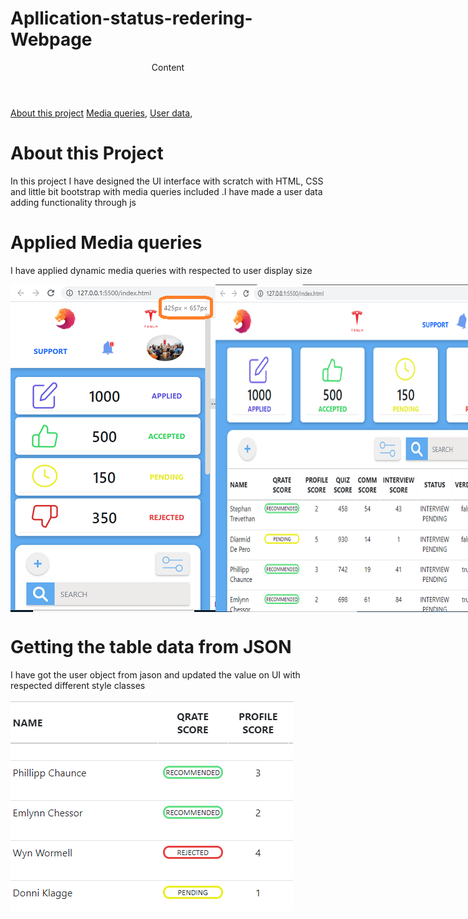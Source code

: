 # Apllication-status-redering-Webpage
<header>Content</header>
<a href="#about-this-project">About this project</a>
<a href="#applied-media-queries">Media queries</a>,
<a href="#getting-the-table-data-from-json">User data</a>,

<div>
	<h1>About this Project</h1>
	<p>In this project I have designed the UI interface with scratch with HTML, CSS and little bit bootstrap with media queries included .I have made a user data adding functionality through js</p>
	<h1>Applied Media queries</h1>
	<p>I have applied dynamic media queries with respected to user display size </p>
	<div style="display: flex;">
		<img src="src/media/img media 510px.png" alt="media queries 510px">
		<img src="src/media/img media 700px.png" alt="media queries 700px">
		<img src="src/media/img media 970px.png" alt="media queries 970px">
	</div>
	<h1>Getting the table data from JSON</h1>
	<p>I have got the user object from jason and updated the value on UI with respected different style classes</p>
	<img src="src/media/img readme 4.png" alt="adding class through js">

</div>